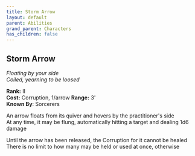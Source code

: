 ```yaml
---
title: Storm Arrow
layout: default
parent: Abilities
grand_parent: Characters
has_children: false
---
```


## Storm Arrow
_Floating by your side_  
_Coiled, yearning to be loosed_

**Rank:** II  
**Cost:** Corruption, 1/arrow
**Range:** 3'  
**Known By**: Sorcerers

An arrow floats from its quiver and hovers by the practitioner's side  
At any time, it may be flung, automatically hitting a target and dealing 1d6 damage

Until the arrow has been released, the Corruption for it cannot be healed  
There is no limit to how many may be held or used at once, otherwise

